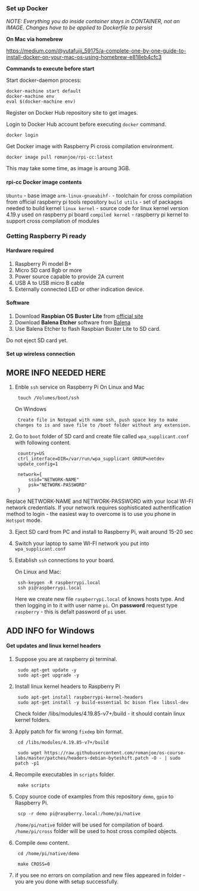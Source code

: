 ### Set up Docker

*NOTE: Everything you do inside container stays in CONTAINER, not an IMAGE. Changes have to be applied to Dockerfile to persist*

**On Mac via homebrew**

https://medium.com/@yutafujii_59175/a-complete-one-by-one-guide-to-install-docker-on-your-mac-os-using-homebrew-e818eb4cfc3

**Commands to execute before start**

Start docker-daemon process:

    docker-machine start default
    docker-machine env
    eval $(docker-machine env)

Register on Docker Hub repository site to get images.

Login to Docker Hub account before executing `docker` command.

    docker login

Get Docker image with Raspberry Pi cross compilation environment.

    docker image pull romanjoe/rpi-cc:latest

This may take some time, as image is aroung 3GB.

#### rpi-cc Docker image contents

`Ubuntu` - base image
`arm-linux-gnueabihf-` - toolchain for cross compilation from official raspberry pi tools repository
`build utils` - set of packages needed to build kernel
`linux kernel` - source code for linux kernel version 4.19.y used on raspberry pi board
`compiled kernel` - raspberry pi kernel to support cross compilation of modules

### Getting Raspberry Pi ready

#### Hardware required
1. Raspberry Pi model B+
2. Micro SD card 8gb or more
3. Power source capable to provide 2A current
4. USB A to USB micro B cable
5. Externally connected LED or other indication device.

#### Software

1. Download **Raspbian OS Buster Lite** from [official site](https://www.raspberrypi.org/downloads/raspbian)
2. Download **Balena Etcher** software from [Balena](https://www.balena.io/etcher)
3. Use Balena Etcher to flash Raspbian Buster Lite to SD card.

Do not eject SD card yet.

#### Set up wireless connection

## MORE INFO NEEDED HERE

1. Enble `ssh` service on Raspberry Pi
    On Linux and Mac
   
        touch /Volumes/boot/ssh

    On Windows

        Create file in Notepad with name ssh, push space key to make changes to is and save file to /boot folder without any extension.

2. Go to `boot` folder of SD card and create file called `wpa_supplicant.conf` with following content.

        country=US
        ctrl_interface=DIR=/var/run/wpa_supplicant GROUP=netdev
        update_config=1

        network={
            ssid="NETWORK-NAME"
            psk="NETWORK-PASSWORD"
        }
Replace NETWORK-NAME and NETWORK-PASSWORD with your local WI-FI network credentials. If your network requires sophisticated authentification method to login - the easiest way to overcome is to use you phone in `Hotspot` mode.

3. Eject SD card from PC and install to Raspberry Pi, wait around 15-20 sec
4. Switch your laptop to same WI-FI network you put into `wpa_supplicant.conf`
5. Establish `ssh` connections to your board.
    
    On Linux and Mac:

        ssh-keygen -R raspberrypi.local
        ssh pi@raspberrypi.local
    
    Here we create new file `raspberrypi.local` of knows hosts type. And then logging in to it with user name `pi`. On **password** request type `raspberry` - this is defalt password of `pi` user.

## ADD INFO for Windows

#### Get updates and linux kernel headers

1. Suppose you are at raspberry pi terminal.
   
        sudo apt-get update -y
        sudo apt-get upgrade -y

2. Install linux kernel headers to Raspberry Pi

        sudo apt-get install raspberrypi-kernel-headers
        sudo apt-get install -y build-essential bc bison flex libssl-dev

    Check folder /libs/modules/4.19.85-v7+/build - it should contain linux kernel folders.

3. Apply patch for fix wrong `fixdep` bin format.

        cd /libs/modules/4.19.85-v7+/build

        sudo wget https://raw.githubusercontent.com/romanjoe/os-course-labs/master/patches/headers-debian-byteshift.patch -O - | sudo patch -p1

4. Recompile executables in `scripts` folder.

        make scripts

5. Copy source code of examples from this repository `demo`, `gpio` to Raspberry Pi.

        scp -r demo pi@raspberry.local:/home/pi/native

    `/home/pi/native` folder will be used for compilation of board.
    `/home/pi/cross` folder will be used to host cross compiled objects.

6. Compile `demo` content.

        cd /home/pi/native/demo

        make CROSS=0

7. if you see no errors on compilation and new files appeared in folder - you are you done with setup successfully.